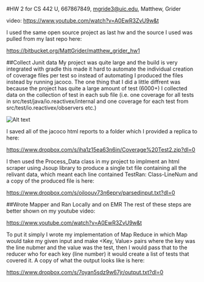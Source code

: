 #HW 2 for CS 442
U, 667867849, mgride3@uic.edu, Matthew, Grider

video: https://www.youtube.com/watch?v=A0EwR3ZvU9w&t

I used the same open source project as last hw and the source I used was pulled from my last repo here:

https://bitbucket.org/MattGrider/matthew_grider_hw1

##Collect Junit data
My project was quite large and the build is very integrated with gradle this made it hard to automate the individual creation of coverage files per test so instead of automating I produced the files instead by running jacoco.
The one thing that I did a little diffrent was because the project has quite a large amount of test (6000+) I collected data on the collection of test in each sub file
(i.e. one coverage for all tests in src/test/java/io.reactivex/internal and one coverage for each test from src/test/io.reactivex/observers etc.)

![Alt text](https://www.dropbox.com/s/avm1t5oj632bxi0/Capture.PNG?dl=0)

I saved all of the jacoco html reports to a folder which I provided a replica to here:

https://www.dropbox.com/s/iha1z15ea63n6in/Coverage%20Test2.zip?dl=0

I then used the Process_Data class in my project to implment an html scraper using Jsoup library to produce a single txt file containing all the relivant data, which meant each line contained TestRan: Class-LineNum and a copy of the produced file is here:

https://www.dropbox.com/s/oiloouv73n6eprv/parsedinput.txt?dl=0

##Wrote Mapper and Ran Locally and on EMR
The rest of these steps are better shown on my youtube video:

https://www.youtube.com/watch?v=A0EwR3ZvU9w&t

To put it simply I wrote my implementation of Map Reduce in which Map would take my given input and make <Key, Value> pairs where the key was the line nubmer and the value was the test, then I would pass that to the reducer who for each key (line number) it would create a list of tests that covered it.
A copy of what the output looks like is here:

https://www.dropbox.com/s/7oyan5sdz9w67jr/output.txt?dl=0


